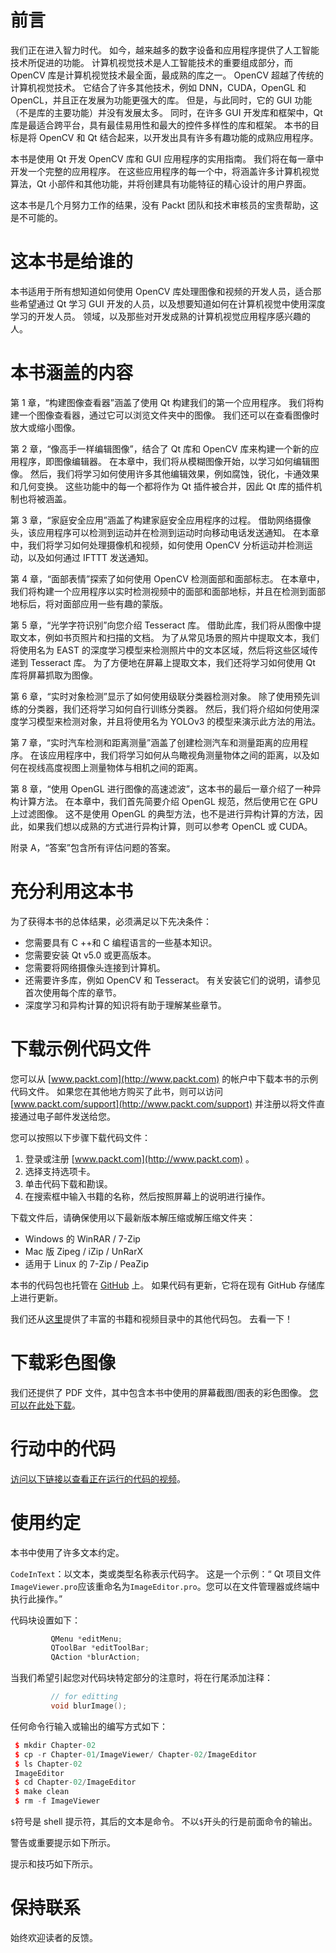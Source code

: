 # 前言

我们正在进入智力时代。 如今，越来越多的数字设备和应用程序提供了人工智能技术所促进的功能。 计算机视觉技术是人工智能技术的重要组成部分，而 OpenCV 库是计算机视觉技术最全面，最成熟的库之一。 OpenCV 超越了传统的计算机视觉技术。 它结合了许多其他技术，例如 DNN，CUDA，OpenGL 和 OpenCL，并且正在发展为功能更强大的库。 但是，与此同时，它的 GUI 功能（不是库的主要功能）并没有发展太多。 同时，在许多 GUI 开发库和框架中，Qt 库是最适合跨平台，具有最佳易用性和最大的控件多样性的库和框架。 本书的目标是将 OpenCV 和 Qt 结合起来，以开发出具有许多有趣功能的成熟应用程序。

本书是使用 Qt 开发 OpenCV 库和 GUI 应用程序的实用指南。 我们将在每一章中开发一个完整的应用程序。 在这些应用程序的每一个中，将涵盖许多计算机视觉算法，Qt 小部件和其他功能，并将创建具有功能特征的精心设计的用户界面。

这本书是几个月努力工作的结果，没有 Packt 团队和技术审核员的宝贵帮助，这是不可能的。

# 这本书是给谁的

本书适用于所有想知道如何使用 OpenCV 库处理图像和视频的开发人员，适合那些希望通过 Qt 学习 GUI 开发的人员，以及想要知道如何在计算机视觉中使用深度学习的开发人员。 领域，以及那些对开发成熟的计算机视觉应用程序感兴趣的人。

# 本书涵盖的内容

第 1 章，“构建图像查看器”涵盖了使用 Qt 构建我们的第一个应用程序。 我们将构建一个图像查看器，通过它可以浏览文件夹中的图像。 我们还可以在查看图像时放大或缩小图像。

第 2 章，“像高手一样编辑图像”，结合了 Qt 库和 OpenCV 库来构建一个新的应用程序，即图像编辑器。 在本章中，我们将从模糊图像开始，以学习如何编辑图像。 然后，我们将学习如何使用许多其他编辑效果，例如腐蚀，锐化，卡通效果和几何变换。 这些功能中的每一个都将作为 Qt 插件被合并，因此 Qt 库的插件机制也将被涵盖。

第 3 章，“家庭安全应用”涵盖了构建家庭安全应用程序的过程。 借助网络摄像头，该应用程序可以检测到运动并在检测到运动时向移动电话发送通知。 在本章中，我们将学习如何处理摄像机和视频，如何使用 OpenCV 分析运动并检测运动，以及如何通过 IFTTT 发送通知。

第 4 章，“面部表情”探索了如何使用 OpenCV 检测面部和面部标志。 在本章中，我们将构建一个应用程序以实时检测视频中的面部和面部地标，并且在检测到面部地标后，将对面部应用一些有趣的蒙版。

第 5 章，“光学字符识别”向您介绍 Tesseract 库。 借助此库，我们将从图像中提取文本，例如书页照片和扫描的文档。 为了从常见场景的照片中提取文本，我们将使用名为 EAST 的深度学习模型来检测照片中的文本区域，然后将这些区域传递到 Tesseract 库。 为了方便地在屏幕上提取文本，我们还将学习如何使用 Qt 库将屏幕抓取为图像。

第 6 章，“实时对象检测”显示了如何使用级联分类器检测对象。 除了使用预先训练的分类器，我们还将学习如何自行训练分类器。 然后，我们将介绍如何使用深度学习模型来检测对象，并且将使用名为 YOLOv3 的模型来演示此方法的用法。

第 7 章，“实时汽车检测和距离测量”涵盖了创建检测汽车和测量距离的应用程序。 在该应用程序中，我们将学习如何从鸟瞰视角测量物体之间的距离，以及如何在视线高度视图上测量物体与相机之间的距离。

第 8 章，“使用 OpenGL 进行图像的高速滤波”，这本书的最后一章介绍了一种异构计算方法。 在本章中，我们首先简要介绍 OpenGL 规范，然后使用它在 GPU 上过滤图像。 这不是使用 OpenGL 的典型方法，也不是进行异构计算的方法，因此，如果我们想以成熟的方式进行异构计算，则可以参考 OpenCL 或 CUDA。

附录 A，“答案”包含所有评估问题的答案。

# 充分利用这本书

为了获得本书的总体结果，必须满足以下先决条件：

*   您需要具有 C ++和 C 编程语言的一些基本知识。
*   您需要安装 Qt v5.0 或更高版本。
*   您需要将网络摄像头连接到计算机。
*   还需要许多库，例如 OpenCV 和 Tesseract。 有关安装它们的说明，请参见首次使用每个库的章节。
*   深度学习和异构计算的知识将有助于理解某些章节。

# 下载示例代码文件

您可以从 [www.packt.com](http://www.packt.com) 的帐户中下载本书的示例代码文件。 如果您在其他地方购买了此书，则可以访问 [www.packt.com/support](http://www.packt.com/support) 并注册以将文件直接通过电子邮件发送给您。

您可以按照以下步骤下载代码文件：

1.  登录或注册 [www.packt.com](http://www.packt.com) 。
2.  选择支持选项卡。
3.  单击代码下载和勘误。
4.  在搜索框中输入书籍的名称，然后按照屏幕上的说明进行操作。

下载文件后，请确保使用以下最新版本解压缩或解压缩文件夹：

*   Windows 的 WinRAR / 7-Zip
*   Mac 版 Zipeg / iZip / UnRarX
*   适用于 Linux 的 7-Zip / PeaZip

本书的代码包也托管在 [GitHub](https://github.com/PacktPublishing/Qt-5-and-OpenCV-4-Computer-Vision-Projects) 上。 如果代码有更新，它将在现有 GitHub 存储库上进行更新。

我们还从[这里](https://github.com/PacktPublishing/)提供了丰富的书籍和视频目录中的其他代码包。 去看一下！

# 下载彩色图像

我们还提供了 PDF 文件，其中包含本书中使用的屏幕截图/图表的彩色图像。 [您可以在此处下载](http://www.packtpub.com/sites/default/files/downloads/9781789532586_ColorImages.pdf)。

# 行动中的代码

[访问以下链接以查看正在运行的代码的视频](http://bit.ly/2FfYSDS)。

# 使用约定

本书中使用了许多文本约定。

`CodeInText`：以文本，类或类型名称表示代码字。 这是一个示例：“ Qt 项目文件`ImageViewer.pro`应该重命名为`ImageEditor.pro`。您可以在文件管理器或终端中执行此操作。”

代码块设置如下：

```cpp
         QMenu *editMenu;
         QToolBar *editToolBar;
         QAction *blurAction;
```

当我们希望引起您对代码块特定部分的注意时，将在行尾添加注释：

```cpp
         // for editting
         void blurImage();
```

任何命令行输入或输出的编写方式如下：

```cpp
 $ mkdir Chapter-02
 $ cp -r Chapter-01/ImageViewer/ Chapter-02/ImageEditor
 $ ls Chapter-02
 ImageEditor
 $ cd Chapter-02/ImageEditor
 $ make clean
 $ rm -f ImageViewer
```

`$`符号是 shell 提示符，其后的文本是命令。 不以`$`开头的行是前面命令的输出。

警告或重要提示如下所示。

提示和技巧如下所示。

# 保持联系

始终欢迎读者的反馈。